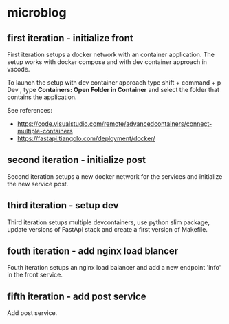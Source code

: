 # microblog

## first iteration - initialize front
First iteration setups a docker network with an container application. The setup works with docker compose and with dev container approach in vscode.

To launch the setup with dev container approach type shift + command + p Dev , type **Containers: Open Folder in Container** and select the folder that contains the application.

See references:
- https://code.visualstudio.com/remote/advancedcontainers/connect-multiple-containers
- https://fastapi.tiangolo.com/deployment/docker/

## second iteration - initialize post
Second iteration setups a new docker network for the services and initialize the new service post. 

## third iteration - setup dev
Third iteration setups multiple devcontainers, use python slim package, update versions of FastApi stack and create a first version of Makefile.

## fouth iteration - add nginx load blancer
Fouth iteration setups an nginx load balancer and add a new endpoint 'info' in the front service.

## fifth iteration - add post service
Add post service.